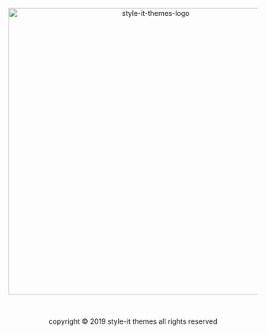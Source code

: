 <p align="center">
  <img alt="style-it-themes-logo" src="https://ghcdn.rawgit.org/style-it-themes/style-it-themes-logos/master/style-it-themes-logo-full.svg" width="580">
</p>
<br>
<p align="center"> copyright © 2019 style-it themes all rights reserved</p>
